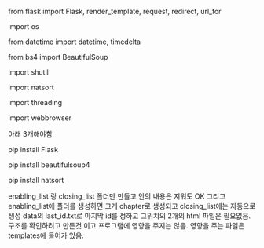 from flask import Flask, render_template, request, redirect, url_for

import os

from datetime import datetime, timedelta

from bs4 import BeautifulSoup

import shutil

import natsort

import threading

import webbrowser



아래 3개해야함

pip install Flask

pip install beautifulsoup4

pip install natsort


enabling_list 랑 closing_list 폴더만 만들고 안의 내용은 지워도 OK
그리고 enabling_list에 폴더를 생성하면 그게 chapter로 생성되고 closing_list에는 자동으로 생성
data의 last_id.txt로 마지막 id를 정하고 그위치의 2개의 html 파일은 필요없음. 구조를 확인하려고 만든것 이고 프로그램에 영향을 주지는 않음.
영향을 주는 파일은 templates에 들어가 있음. 
